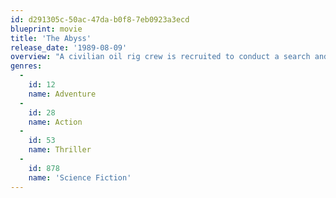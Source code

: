 ```yaml
---
id: d291305c-50ac-47da-b0f8-7eb0923a3ecd
blueprint: movie
title: 'The Abyss'
release_date: '1989-08-09'
overview: "A civilian oil rig crew is recruited to conduct a search and rescue effort when a nuclear submarine mysteriously sinks. One diver soon finds himself on a spectacular odyssey 25,000 feet below the ocean's surface where he confronts a mysterious force that has the power to change the world or destroy it."
genres:
  -
    id: 12
    name: Adventure
  -
    id: 28
    name: Action
  -
    id: 53
    name: Thriller
  -
    id: 878
    name: 'Science Fiction'
---
```

